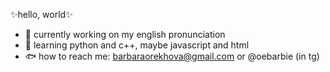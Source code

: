 ✨hello, world✨

- 🐬 currently working on my english pronunciation
- 🐳 learning python and c++, maybe javascript and html
- 🐟 how to reach me: barbaraorekhova@gmail.com or @oebarbie (in tg)
